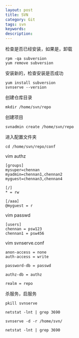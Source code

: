 ```yaml
---
layout: post
title: SVN
category: Git
tags: svn
keywords:
description:
---
```


检查是否已经安装，如果是，卸载  

```
rpm -qa subversion  
yum remove subversion  
```

安装新的，检查安装是否成功  

```
yum install subversion  
svnserve --version  
```

创建仓库目录  

```
mkdir /home/svn/repo
```

创建项目  

```
svnadmin create /home/svn/repo  
```

进入配置文件夹  

```
cd /home/svn/repo/conf  
```

vim authz  

```
[groups]  
mysuper=chennan  
myadmin=chennan1,chennan2  
myguest=chennan3,chennan4  

[/]  
* = rw  

[/aaa]  
@myguest = r  
```

vim passwd  

```
[users]  
chennan = psw123  
chennan1 = psw456  
```  

vim svnserve.conf  

```
anon-access = none  
auth-access = write  

password-db = passwd  

authz-db = authz  

realm = repo  
```  

杀服务，启服务  

```
pkill svnserve  

netstat -lnt | grep 3690  

svnserve -d -r /home/svn/  

netstat -lnt | grep 3690  
```


